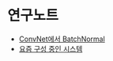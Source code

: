 # 연구노트

-  [ConvNet에서 BatchNormal](batchnormal_in_convnet.md)
-  [요즘 구성 중인 시스템](2022_system_designs.md)

